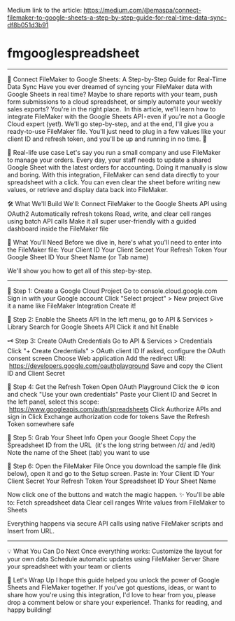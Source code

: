 Medium link to the article:
https://medium.com/@emaspa/connect-filemaker-to-google-sheets-a-step-by-step-guide-for-real-time-data-sync-df8b051d3b91

# fmgooglespreadsheet
---

🚀 Connect FileMaker to Google Sheets: A Step-by-Step Guide for Real-Time Data Sync
Have you ever dreamed of syncing your FileMaker data with Google Sheets in real time? Maybe to share reports with your team, push form submissions to a cloud spreadsheet, or simply automate your weekly sales exports?
You're in the right place.
 In this article, we'll learn how to integrate FileMaker with the Google Sheets API - even if you're not a Google Cloud expert (yet!).
We'll go step-by-step, and at the end, I'll give you a ready-to-use FileMaker file. You'll just need to plug in a few values like your client ID and refresh token, and you'll be up and running in no time. 🎉

🎯 Real-life use case
Let's say you run a small company and use FileMaker to manage your orders. Every day, your staff needs to update a shared Google Sheet with the latest orders for accounting. Doing it manually is slow and boring.
With this integration, FileMaker can send data directly to your spreadsheet with a click. You can even clear the sheet before writing new values, or retrieve and display data back into FileMaker.

🛠️ What We'll Build
We'll:
Connect FileMaker to the Google Sheets API using OAuth2
Automatically refresh tokens
Read, write, and clear cell ranges using batch API calls
Make it all super user-friendly with a guided dashboard inside the FileMaker file

🧩 What You'll Need
Before we dive in, here's what you'll need to enter into the FileMaker file:
Your Client ID
Your Client Secret
Your Refresh Token
Your Google Sheet ID
Your Sheet Name (or Tab name)

We'll show you how to get all of this step-by-step.

---

🔐 Step 1: Create a Google Cloud Project
Go to console.cloud.google.com
Sign in with your Google account
Click "Select project" > New project
Give it a name like FileMaker Integration
Create it!

🔧 Step 2: Enable the Sheets API
In the left menu, go to API & Services > Library
Search for Google Sheets API
Click it and hit Enable

🗝️ Step 3: Create OAuth Credentials
Go to API & Services > Credentials
Click "+ Create Credentials" > OAuth client ID
If asked, configure the OAuth consent screen
Choose Web application
Add the redirect URI:
 https://developers.google.com/oauthplayground
Save and copy the Client ID and Client Secret

🔁 Step 4: Get the Refresh Token
Open OAuth Playground
Click the ⚙️ icon and check "Use your own credentials"
Paste your Client ID and Secret
In the left panel, select this scope:
 https://www.googleapis.com/auth/spreadsheets
Click Authorize APIs and sign in
Click Exchange authorization code for tokens
Save the Refresh Token somewhere safe

📄 Step 5: Grab Your Sheet Info
Open your Google Sheet
Copy the Spreadsheet ID from the URL
 (it's the long string between /d/ and /edit)
Note the name of the Sheet (tab) you want to use

🧪 Step 6: Open the FileMaker File
Once you download the sample file (link below), open it and go to the Setup screen. Paste in:
Your Client ID
Your Client Secret
Your Refresh Token
Your Spreadsheet ID
Your Sheet Name

Now click one of the buttons and watch the magic happen. ✨
You'll be able to:
Fetch spreadsheet data
Clear cell ranges
Write values from FileMaker to Sheets

Everything happens via secure API calls using native FileMaker scripts and Insert from URL.

---

💡 What You Can Do Next
Once everything works:
Customize the layout for your own data
Schedule automatic updates using FileMaker Server
Share your spreadsheet with your team or clients

🙌 Let's Wrap Up
I hope this guide helped you unlock the power of Google Sheets and FileMaker together. If you've got questions, ideas, or want to share how you're using this integration, I'd love to hear from you, please drop a comment below or share your experience!.
Thanks for reading, and happy building!
